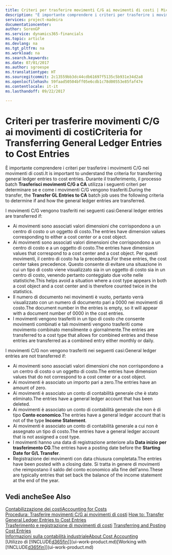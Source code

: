```yaml
---
title: Criteri per trasferire movimenti C/G ai movimenti di costi | Microsoft Docs
description: "È importante comprendere i criteri per trasferire i movimenti C/G nei movimenti di costi. Durante il trasferimento, il processo batch **Trasferisci movimenti C/G a CA** utilizza i seguenti criteri per determinare se e come i movimenti C/G vengono trasferiti."
services: project-madeira
documentationcenter: 
author: SorenGP
ms.service: dynamics365-financials
ms.topic: article
ms.devlang: na
ms.tgt_pltfrm: na
ms.workload: na
ms.search.keywords: 
ms.date: 07/01/2017
ms.author: sgroespe
ms.translationtype: HT
ms.sourcegitcommit: 2c13559bb3dc44cdb61697f5135c5b931e34d2a8
ms.openlocfilehash: 59faad50504bff05e6cdb1c78d00553e85faf47e
ms.contentlocale: it-it
ms.lasthandoff: 09/22/2017

---
```

# <a name="criteria-for-transferring-general-ledger-entries-to-cost-entries"></a><span data-ttu-id="69e80-104">Criteri per trasferire movimenti C/G ai movimenti di costi</span><span class="sxs-lookup"><span data-stu-id="69e80-104">Criteria for Transferring General Ledger Entries to Cost Entries</span></span>
<span data-ttu-id="69e80-105">È importante comprendere i criteri per trasferire i movimenti C/G nei movimenti di costi.</span><span class="sxs-lookup"><span data-stu-id="69e80-105">It is important to understand the criteria for transferring general ledger entries to cost entries.</span></span> <span data-ttu-id="69e80-106">Durante il trasferimento, il processo batch **Trasferisci movimenti C/G a CA** utilizza i seguenti criteri per determinare se e come i movimenti C/G vengono trasferiti.</span><span class="sxs-lookup"><span data-stu-id="69e80-106">During the transfer, the **Transfer GL Entries to CA** batch job uses the following criteria to determine if and how the general ledger entries are transferred.</span></span>  

<span data-ttu-id="69e80-107">I movimenti C/G vengono trasferiti nei seguenti casi:</span><span class="sxs-lookup"><span data-stu-id="69e80-107">General ledger entries are transferred if:</span></span>  

-   <span data-ttu-id="69e80-108">Ai movimenti sono associati valori dimensioni che corrispondono a un centro di costo o un oggetto di costo.</span><span class="sxs-lookup"><span data-stu-id="69e80-108">The entries have dimension values corresponding to either a cost center or a cost object.</span></span>  
-   <span data-ttu-id="69e80-109">Ai movimenti sono associati valori dimensioni che corrispondono a un centro di costo e a un oggetto di costo.</span><span class="sxs-lookup"><span data-stu-id="69e80-109">The entries have dimension values that correspond to a cost center and a cost object.</span></span> <span data-ttu-id="69e80-110">Per questi movimenti, il centro di costo ha la precedenza.</span><span class="sxs-lookup"><span data-stu-id="69e80-110">For these entries, the cost center takes precedence.</span></span> <span data-ttu-id="69e80-111">Questo consente di evitare una situazione in cui un tipo di costo viene visualizzato sia in un oggetto di costo sia in un centro di costo, venendo pertanto conteggiato due volte nelle statistiche.</span><span class="sxs-lookup"><span data-stu-id="69e80-111">This helps avoid a situation where a cost type appears in both a cost object and a cost center and is therefore counted twice in the statistics.</span></span>  
-   <span data-ttu-id="69e80-112">Il numero di documento nei movimenti è vuoto, pertanto verrà visualizzato con un numero di documento pari a 0000 nei movimenti di costo.</span><span class="sxs-lookup"><span data-stu-id="69e80-112">The document number in the entries is empty, so it will appear with a document number of 0000 in the cost entries.</span></span>  
-   <span data-ttu-id="69e80-113">I movimenti vengono trasferiti in un tipo di costo che consente movimenti combinati e tali movimenti vengono trasferiti come movimento combinato mensilmente o giornalmente.</span><span class="sxs-lookup"><span data-stu-id="69e80-113">The entries are transferred to a cost type that allows for combined entries and these entries are transferred as a combined entry either monthly or daily.</span></span>  

<span data-ttu-id="69e80-114">I movimenti C/G non vengono trasferiti nei seguenti casi:</span><span class="sxs-lookup"><span data-stu-id="69e80-114">General ledger entries are not transferred if:</span></span>  

-   <span data-ttu-id="69e80-115">Ai movimenti sono associati valori dimensioni che non corrispondono a un centro di costo o un oggetto di costo.</span><span class="sxs-lookup"><span data-stu-id="69e80-115">The entries have dimension values that do not correspond to a cost center or a cost object.</span></span>  
-   <span data-ttu-id="69e80-116">Ai movimenti è associato un importo pari a zero.</span><span class="sxs-lookup"><span data-stu-id="69e80-116">The entries have an amount of zero.</span></span>  
-   <span data-ttu-id="69e80-117">Ai movimenti è associato un conto di contabilità generale che è stato eliminato.</span><span class="sxs-lookup"><span data-stu-id="69e80-117">The entries have a general ledger account that has been deleted.</span></span>  
-   <span data-ttu-id="69e80-118">Ai movimenti è associato un conto di contabilità generale che non è di tipo **Conto economico**.</span><span class="sxs-lookup"><span data-stu-id="69e80-118">The entries have a general ledger account that is not of the type **Income Statement**.</span></span>  
-   <span data-ttu-id="69e80-119">Ai movimenti è associato un conto di contabilità generale a cui non è assegnato un tipo di costo.</span><span class="sxs-lookup"><span data-stu-id="69e80-119">The entries have a general ledger account that is not assigned a cost type.</span></span>  
-   <span data-ttu-id="69e80-120">I movimenti hanno una data di registrazione anteriore alla **Data inizio per trasferimento CG**.</span><span class="sxs-lookup"><span data-stu-id="69e80-120">The entries have a posting date before the **Starting Date for G/L Transfer**.</span></span>  
-   <span data-ttu-id="69e80-121">Registrazione dei movimenti con data chiusura completata.</span><span class="sxs-lookup"><span data-stu-id="69e80-121">The entries have been posted with a closing date.</span></span> <span data-ttu-id="69e80-122">Si tratta in genere di movimenti che reimpostano il saldo del conto economico alla fine dell'anno.</span><span class="sxs-lookup"><span data-stu-id="69e80-122">These are typically entries that set back the balance of the income statement at the end of the year.</span></span>  

## <a name="see-also"></a><span data-ttu-id="69e80-123">Vedi anche</span><span class="sxs-lookup"><span data-stu-id="69e80-123">See Also</span></span>  
[<span data-ttu-id="69e80-124">Contabilizzazione dei costi</span><span class="sxs-lookup"><span data-stu-id="69e80-124">Accounting for Costs</span></span>](finance-manage-cost-accounting.md)  
 <span data-ttu-id="69e80-125">[Procedura: Trasferire movimenti C/G ai movimenti di costi](finance-how-to-transfer-general-ledger-entries-to-cost-entries.md) </span><span class="sxs-lookup"><span data-stu-id="69e80-125">[How to: Transfer General Ledger Entries to Cost Entries](finance-how-to-transfer-general-ledger-entries-to-cost-entries.md) </span></span>  
 <span data-ttu-id="69e80-126">[Trasferimento e registrazione di movimenti di costi](finance-transfer-and-post-cost-entries.md) </span><span class="sxs-lookup"><span data-stu-id="69e80-126">[Transferring and Posting Cost Entries](finance-transfer-and-post-cost-entries.md) </span></span>  
 [<span data-ttu-id="69e80-127">Informazioni sulla contabilità industriale</span><span class="sxs-lookup"><span data-stu-id="69e80-127">About Cost Accounting</span></span>](finance-about-cost-accounting.md)  
 <span data-ttu-id="69e80-128">[Utilizzo di [!INCLUDE[d365fin](includes/d365fin_md.md)]](ui-work-product.md)</span><span class="sxs-lookup"><span data-stu-id="69e80-128">[Working with [!INCLUDE[d365fin](includes/d365fin_md.md)]](ui-work-product.md)</span></span>

